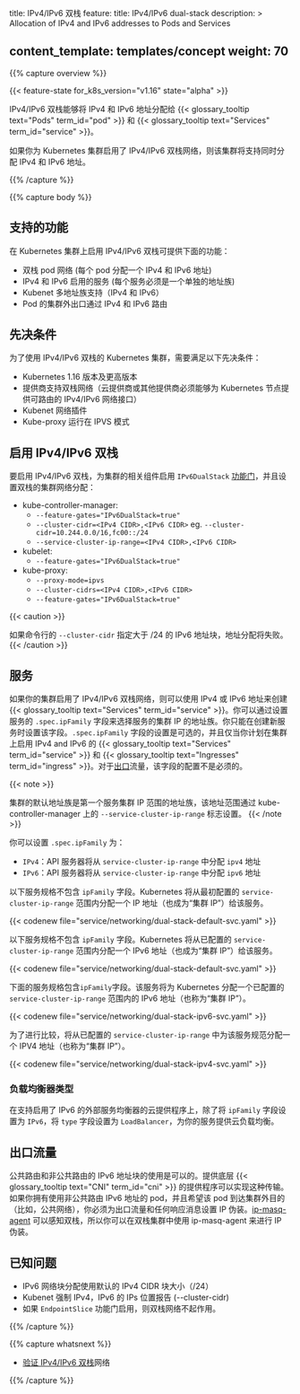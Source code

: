 title: IPv4/IPv6 双栈
feature:
  title: IPv4/IPv6 dual-stack
  description: >
    Allocation of IPv4 and IPv6 addresses to Pods and Services

content_template: templates/concept
weight: 70
---

<!--
---
reviewers:
- lachie83
- khenidak
- aramase
title: IPv4/IPv6 dual-stack
feature:
  title: IPv4/IPv6 dual-stack
  description: >
    Allocation of IPv4 and IPv6 addresses to Pods and Services

content_template: templates/concept
weight: 70
---
-->

{{% capture overview %}}

{{< feature-state for_k8s_version="v1.16" state="alpha" >}}

<!--
 IPv4/IPv6 dual-stack enables the allocation of both IPv4 and IPv6 addresses to {{< glossary_tooltip text="Pods" term_id="pod" >}} and {{< glossary_tooltip text="Services" term_id="service" >}}.
-->
IPv4/IPv6 双栈能够将 IPv4 和 IPv6 地址分配给 {{< glossary_tooltip text="Pods" term_id="pod" >}} 和 {{< glossary_tooltip text="Services" term_id="service" >}}。

<!--
If you enable IPv4/IPv6 dual-stack networking for your Kubernetes cluster, the cluster will support the simultaneous assignment of both IPv4 and IPv6 addresses.
-->
如果你为 Kubernetes 集群启用了 IPv4/IPv6 双栈网络，则该集群将支持同时分配 IPv4 和 IPv6 地址。

{{% /capture %}}

{{% capture body %}}

<!--
## Supported Features
-->
## 支持的功能

<!--
Enabling IPv4/IPv6 dual-stack on your Kubernetes cluster provides the following features:
-->
在 Kubernetes 集群上启用 IPv4/IPv6 双栈可提供下面的功能：

<!--
   * Dual-stack Pod networking (a single IPv4 and IPv6 address assignment per Pod)
   * IPv4 and IPv6 enabled Services (each Service must be for a single address family)
   * Kubenet multi address family support (IPv4 and IPv6)
   * Pod off-cluster egress routing (eg. the Internet) via both IPv4 and IPv6 interfaces
-->
   * 双栈 pod 网络 (每个 pod 分配一个 IPv4 和 IPv6 地址)
   * IPv4 和 IPv6 启用的服务 (每个服务必须是一个单独的地址族)
   * Kubenet 多地址族支持（IPv4 和 IPv6）
   * Pod 的集群外出口通过 IPv4 和 IPv6 路由

<!--
## Prerequisites
-->
## 先决条件

<!--
The following prerequisites are needed in order to utilize IPv4/IPv6 dual-stack Kubernetes clusters:
-->
为了使用 IPv4/IPv6 双栈的 Kubernetes 集群，需要满足以下先决条件：

<!--
   * Kubernetes 1.16 or later
   * Provider support for dual-stack networking (Cloud provider or otherwise must be able to provide Kubernetes nodes with routable IPv4/IPv6 network interfaces)
   * Kubenet network plugin
   * Kube-proxy running in mode IPVS
-->
   * Kubernetes 1.16 版本及更高版本
   * 提供商支持双栈网络（云提供商或其他提供商必须能够为 Kubernetes 节点提供可路由的 IPv4/IPv6 网络接口）
   * Kubenet 网络插件
   * Kube-proxy 运行在 IPVS 模式

<!--
## Enable IPv4/IPv6 dual-stack
-->
## 启用 IPv4/IPv6 双栈

<!--
To enable IPv4/IPv6 dual-stack, enable the `IPv6DualStack` [feature gate](/docs/reference/command-line-tools-reference/feature-gates/) for the relevant components of your cluster, and set dual-stack cluster network assignments:
-->
要启用 IPv4/IPv6 双栈，为集群的相关组件启用 `IPv6DualStack` [功能门](/docs/reference/command-line-tools-reference/feature-gates/)，并且设置双栈的集群网络分配：

   * kube-controller-manager:
      * `--feature-gates="IPv6DualStack=true"`
      * `--cluster-cidr=<IPv4 CIDR>,<IPv6 CIDR>` eg. `--cluster-cidr=10.244.0.0/16,fc00::/24`
      * `--service-cluster-ip-range=<IPv4 CIDR>,<IPv6 CIDR>`
   * kubelet:
      * `--feature-gates="IPv6DualStack=true"`
   * kube-proxy:
      * `--proxy-mode=ipvs`
      * `--cluster-cidrs=<IPv4 CIDR>,<IPv6 CIDR>` 
      * `--feature-gates="IPv6DualStack=true"`

{{< caution >}}
<!--
If you specify an IPv6 address block larger than a /24 via  `--cluster-cidr` on the command line, that assignment will fail.
-->
如果命令行的 `--cluster-cidr` 指定大于 /24 的 IPv6 地址块，地址分配将失败。
{{< /caution >}}

<!--
## Services
-->
## 服务

<!--
If your cluster has IPv4/IPv6 dual-stack networking enabled, you can create {{< glossary_tooltip text="Services" term_id="service" >}} with either an IPv4 or an IPv6 address. You can choose the address family for the Service's cluster IP by setting a field, `.spec.ipFamily`, on that Service.
You can only set this field when creating a new Service. Setting the `.spec.ipFamily` field is optional and should only be used if you plan to enable IPv4 and IPv6 {{< glossary_tooltip text="Services" term_id="service" >}} and {{< glossary_tooltip text="Ingresses" term_id="ingress" >}} on your cluster. The configuration of this field not a requirement for [egress](#egress-traffic) traffic.
-->
如果你的集群启用了 IPv4/IPv6 双栈网络，则可以使用 IPv4 或 IPv6 地址来创建 {{< glossary_tooltip text="Services" term_id="service" >}}。你可以通过设置服务的 `.spec.ipFamily` 字段来选择服务的集群 IP 的地址族。你只能在创建新服务时设置该字段。`.spec.ipFamily` 字段的设置是可选的，并且仅当你计划在集群上启用 IPv4 and IPv6 的 {{< glossary_tooltip text="Services" term_id="service" >}} 和 {{< glossary_tooltip text="Ingresses" term_id="ingress" >}}。对于[出口](#出口流量)流量，该字段的配置不是必须的。

{{< note >}}
<!--
The default address family for your cluster is the address family of the first service cluster IP range configured via the `--service-cluster-ip-range` flag to the kube-controller-manager.
-->
集群的默认地址族是第一个服务集群 IP 范围的地址族，该地址范围通过 kube-controller-manager 上的 `--service-cluster-ip-range` 标志设置。
{{< /note >}}

<!--
You can set `.spec.ipFamily` to either:
-->
你可以设置 `.spec.ipFamily` 为：

<!--
   * `IPv4`: The API server will assign an IP from a `service-cluster-ip-range` that is `ipv4`
   * `IPv6`: The API server will assign an IP from a `service-cluster-ip-range` that is `ipv6`
-->
   * `IPv4`：API 服务器将从 `service-cluster-ip-range` 中分配 `ipv4` 地址
   * `IPv6`：API 服务器将从 `service-cluster-ip-range` 中分配 `ipv6` 地址

<!--
The following Service specification does not include the `ipFamily` field. Kubernetes will assign an IP address (also known as a "cluster IP") from the first configured `service-cluster-ip-range` to this Service.
-->
以下服务规格不包含 `ipFamily` 字段。Kubernetes 将从最初配置的 `service-cluster-ip-range` 范围内分配一个 IP 地址（也成为“集群 IP”）给该服务。

{{< codenew file="service/networking/dual-stack-default-svc.yaml" >}}

<!--
The following Service specification includes the `ipFamily` field. Kubernetes will assign an IPv6 address (also known as a "cluster IP") from the configured `service-cluster-ip-range` to this Service.
-->
以下服务规格不包含 `ipFamily` 字段。Kubernetes 将从已配置的 `service-cluster-ip-range` 范围内分配一个 IPv6 地址（也成为“集群 IP”）给该服务。

{{< codenew file="service/networking/dual-stack-default-svc.yaml" >}}

<!--
The following Service specification includes the `ipFamily` field. Kubernetes will assign an IPv6 address (also known as a "cluster IP") from the configured `service-cluster-ip-range` to this Service.
-->
下面的服务规格包含`ipFamily`字段。该服务将为 Kubernetes 分配一个已配置的 `service-cluster-ip-range` 范围内的 IPv6 地址（也称为“集群 IP”）。

{{< codenew file="service/networking/dual-stack-ipv6-svc.yaml" >}}

<!--
For comparison, the following Service specification will be assigned an IPV4 address (also known as a "cluster IP") from the configured `service-cluster-ip-range` to this Service.
-->
为了进行比较，将从已配置的 `service-cluster-ip-range` 中为该服务规范分配一个 IPV4 地址（也称为“集群 IP”）。

{{< codenew file="service/networking/dual-stack-ipv4-svc.yaml" >}}

<!--
### Type LoadBalancer
-->
### 负载均衡器类型

<!--
On cloud providers which support IPv6 enabled external load balancers, setting the `type` field to `LoadBalancer` in additional to setting `ipFamily` field to `IPv6` provisions a cloud load balancer for your Service.
-->
在支持启用了 IPv6 的外部服务均衡器的云提供程序上，除了将 `ipFamily` 字段设置为 `IPv6`，将 `type` 字段设置为 `LoadBalancer`，为你的服务提供云负载均衡。

<!--
## Egress Traffic
-->
## 出口流量

<!--
The use of publicly routable and non-publicly routable IPv6 address blocks is acceptable provided the underlying {{< glossary_tooltip text="CNI" term_id="cni" >}} provider is able to implement the transport. If you have a Pod that uses non-publicly routable IPv6 and want that Pod to reach off-cluster destinations (eg. the public Internet), you must set up IP masquerading for the egress traffic and any replies. The [ip-masq-agent](https://github.com/kubernetes-incubator/ip-masq-agent) is dual-stack aware, so you can use ip-masq-agent for IP masquerading on dual-stack clusters.
-->
公共路由和非公共路由的 IPv6 地址块的使用是可以的。提供底层 {{< glossary_tooltip text="CNI" term_id="cni" >}} 的提供程序可以实现这种传输。如果你拥有使用非公共路由 IPv6 地址的 pod，并且希望该 pod 到达集群外目的（比如，公共网络），你必须为出口流量和任何响应消息设置 IP 伪装。[ip-masq-agent](https://github.com/kubernetes-incubator/ip-masq-agent) 可以感知双栈，所以你可以在双栈集群中使用 ip-masq-agent 来进行 IP 伪装。

<!--
## Known Issues
-->
## 已知问题

<!--
   * IPv6 network block assignment uses the default IPv4 CIDR block size (/24)
   * Kubenet forces IPv4,IPv6 positional reporting of IPs (--cluster-cidr)
   * Dual-stack networking does not function if the `EndpointSlice` feature gate is enabled.
-->
   * IPv6 网络块分配使用默认的 IPv4 CIDR 块大小（/24）
   * Kubenet 强制 IPv4，IPv6 的 IPs 位置报告 (--cluster-cidr)
   * 如果 `EndpointSlice` 功能门启用，则双栈网络不起作用。

{{% /capture %}}

{{% capture whatsnext %}}

<!--
* [Validate IPv4/IPv6 dual-stack](/docs/tasks/network/validate-dual-stack) networking
-->
* [验证 IPv4/IPv6 双栈](/docs/tasks/network/validate-dual-stack)网络

{{% /capture %}}

